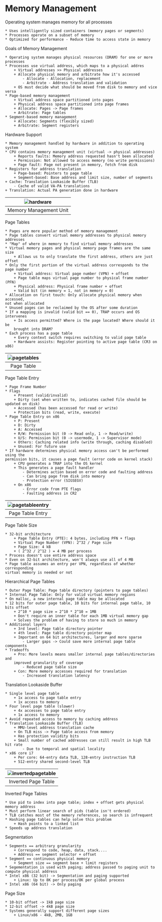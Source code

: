 # Memory Management

Operating system manages memory for all processes

    * Uses intelligently sized containers (memory pages or segments)
    * Processes operate on a subset of memory
    * Optimized for performance - Reduce time to access state in memory

Goals of Memory Management

    * Operating system manages physical resources (DRAM) for one or more processes
    * Processes use virtual address, which maps to a physical addres
        + Virtual addresses >> Physical addresses
        + Allocate physical memory and arbitrate how it's accessed
            - Allocate - Allocation, replacement
            - Arbitrate - Address translation and validation
        + OS must decide what should be moved from disk to memory and vice versa
    * Page-based memory management
        + Virtual address space partitioned into pages
        + Physical address space partitioned into page frames
        + Allocate: Pages -> Page frames
        + Arbitrate: Page tables
    * Segment-based memory management
        + Allocate: Segments (flexibly sized)
        + Arbitrate: Segment registers

Hardware Support

    * Memory management handled by hardware in addition to operating system
    * CPU contains memory management unit (virtual -> physical addresses)
        + Reports faults: Memory address requested hasn't been allocated
        + Permission: Not allowed to access memory (no write permissions)
        + Page fault: Page not present in memory, fetch from disk
    * Registers for address translation
        + Page-based: Pointers to page table
        + Segment-based: Base address and limit size, number of segments
    + Cache: Translation Lookaside Buffer (TLB)
        - Cache of valid VA-PA translations
    + Translation: Actual PA generation done in hardware

| ![hardware](images/memory_management_unit.png) |
|:--:|
| Memory Management Unit |

Page Tables
    
    * Pages are more popular method of memory management
    * Page tables convert virtual memory addresses to physical memory addresses
    * "Map" of where in memory to find virtual memory addresses
    * Virtual memory pages and physical memory page frames are the same size
        + Allows us to only translate the first address, others are just offset
    * Only the first portion of the virtual address corresponds to the page number
        + Virtual address: Virtual page number (VPN) + offset
        + Page table maps virtual page number to physical frame number (PFN)
        + Physical address: Physical frame number + offset
        + Valid bit (in memory = 1, not in memory = 0)
    * Allocation on first touch: Only allocate physical memory when accessed, 
    not when allocated
    * Unused pages can be reclaimed by the OS after some duration
    * If a mapping is invalid (valid bit == 0), TRAP occurs and OS intervenes
        + Is access permitted? Where is the page located? Where should it be 
        brought into DRAM?
    * Each process has a page table
        + Every context switch requires switching to valid page table
        + Hardware assists: Register pointing to active page table (CR3 on x86)

| ![pagetables](images/page_tables.png) |
|:--:|
| Page Table |

Page Table Entry

    * Page Frame Number
    * Flags
        + Present (valid/invalid)
        + Dirty (set when written to, indicates cached file should be updated on disk)
        + Accessed (has been accessed for read or write)
        + Protection bits (read, write, execute)
    * Page Table Entry on x86
        + P: Present
        + D: Dirty
        + A: Accessed
        + R/W: Permission bit (0 -> Read only, 1 -> Read/write)
        + U/S: Permission bit (0 -> usermode, 1 -> Supervisor mode)
        + Others: Caching related info (write through, caching disabled)
        + Unused: For future use
    * If hardware determines physical memory access can't be performed using the
    permission bits, it causes a page fault (error code on kernel stack)
        + CPU generates a TRAP into the OS kernel
        + This generates a page fault handler
            - Determines action based on error code and faulting address
            - Can bring page from disk into memory
            - Protection error (SIGSEGV)
        + On x86
            - Error code from PTE flags
            - Faulting address in CR2

| ![pagetableentry](images/page_table_entry.png) |
|:--:|
| Page Table Entry |

Page Table Size

    * 32-bit architecture
        + Page Table Entry (PTE): 4 bytes, including PFN + flags
        + Virtual Page Number (VPN): 2^32 / Page size
        + Page Size: 4 kB
        + ( 2^32 / 2^12 ) = 4 MB per process
    * Process doesn't use entire address space
    * Even on 32-bit architecture, won't always use all of 4 MB
    * Page table assumes an entry per VPN, regardless of whether corresponding
    virtual memory is needed or not

Hierarchical Page Tables

    * Outer Page Table: Page table directory (pointers to page tables)
    * Internal Page Table: Only for valid virtual memory regions
    * On malloc, a new internal page table may be allocated
    * 12 bits for outer page table, 10 bits for internal page table, 10 bits offset
        + 2^10 * page size = 2^10 * 2^10 = 1MB
        + Don't require an inner table for each 1MB virtual memory gap
        + Solves the problem of having to store so much in memory
    * Additional layers
        + 3rd level: Page table directory pointer
        + 4th level: Page table directory pointer map
        + Important on 64 bit architectures, larger and more sparse
            - Larger gaps -> Could save more internal page table components
    * Tradeoffs
        + Pro: More levels means smaller internal page tables/directories and 
        improved granularity of coverage
            - Reduced page table size
        + Con: More memory accesses required for translation
            - Increased translation latency

Translation Lookaside Buffer

    * Single level page table
        + 1x access to page table entry
        + 1x access to memory
    * Four level page table (slower)
        + 4x accesses to page table entry
        + 1x access to memory
    * Avoid repeated access to memory by caching address
    * Translation Lookaside Buffer (TLB)
        + MMU-level address translation cache
        + On TLB miss -> Page table access from memory
        + Has protection validity bits
        + Small number of cached addresses can still result in high TLB hit rate
            - Due to temporal and spatial locality
    * x86 core i7
        + Per core: 64-entry data TLB, 128-entry instruction TLB
        + 512-entry shared second-level TLB

| ![invertedpagetable](images/inverted_page_table.png) |
|:--:|
| Inverted Page Table |

Inverted Page Tables

    * Use pid to index into page table; index + offset gets physical memory address
    * Must perform linear search of pids (table isn't ordered)
    * TLB catches most of the memory references, so search is infrequent
    * Hashing page tables can help solve this problem
        + Hash points to a linked list
    * Speeds up address translation

Segmentation

    * Segments == arbitrary granularity
        + Correspond to code, heap, data, stack....
        + Address == segment selector + offset
    * Segment == continuous physical memory
        + Segment size == segment base + limit registers
    * Segementation is used with paging; address passed to paging unit to 
    compute physical address
    * Intel x86 (32 bit) -> Segmentation and paging supported
        + Linux: Up to 8K per process/8K per global process
    * Intel x86 (64 bit) -> Only paging

Page Size

    * 10-bit offset -> 1kB page size
    * 12-bit offset -> 4kB page size
    * Systems generally support different page sizes
        + Linux/x86 - 4kB, 2MB, 1GB
